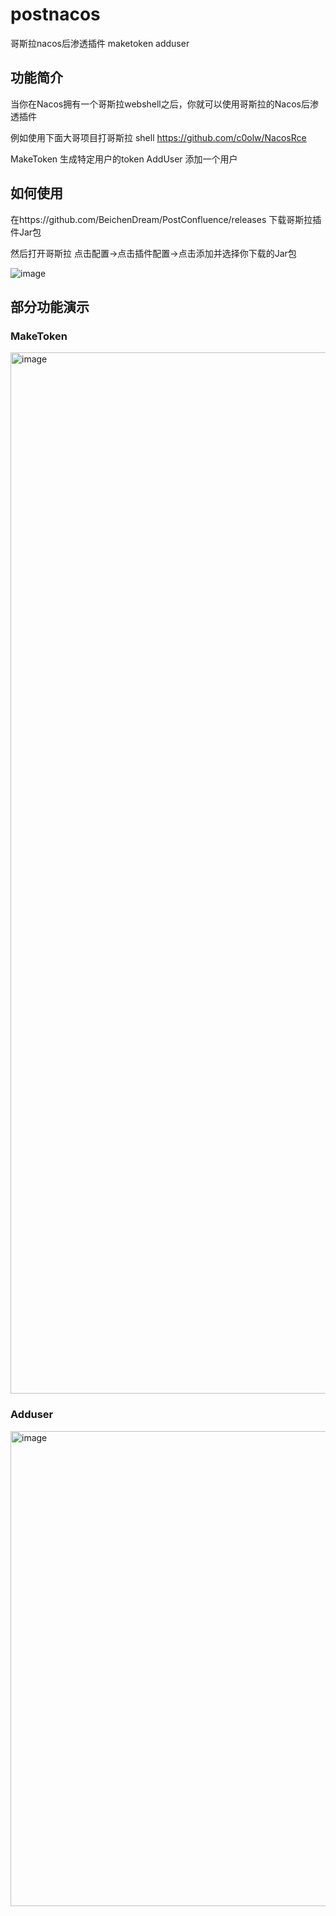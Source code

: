 # postnacos
哥斯拉nacos后渗透插件 maketoken adduser


## 功能简介

当你在Nacos拥有一个哥斯拉webshell之后，你就可以使用哥斯拉的Nacos后渗透插件

例如使用下面大哥项目打哥斯拉 shell
https://github.com/c0olw/NacosRce

MakeToken
生成特定用户的token
AddUser
添加一个用户


## 如何使用
在https://github.com/BeichenDream/PostConfluence/releases 下载哥斯拉插件Jar包

然后打开哥斯拉 点击配置->点击插件配置->点击添加并选择你下载的Jar包

![image](https://github.com/pap1rman/postnacos/assets/26729456/61bba11c-1bc0-47c0-a532-7fcc9d681aec)


## 部分功能演示


### MakeToken
<img width="1666" alt="image" src="https://github.com/pap1rman/postnacos/assets/26729456/60089b8d-fa3d-4584-bc16-90dc5423d486">


### Adduser
<img width="760" alt="image" src="https://github.com/pap1rman/postnacos/assets/26729456/2a110b94-4ff7-4c09-a456-6d090f10ac3f">
